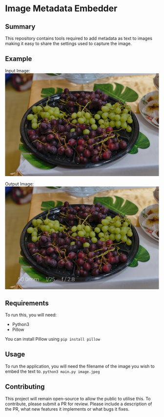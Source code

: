 #  Image Metadata Embedder

## Summary
This repository contains tools required to add metadata as text to images making it easy to share the settings used to capture the image.

## Example
Input Image:
![Base Image](test.jpg "Base Image")

Output Image:
![Result Image](saved.jpg "Result")

## Requirements
To run this, you will need:
- Python3
- Pillow

You can install Pillow using `pip install pillow`

## Usage
To run the application, you will need the filename of the image you wish to embed the text to.
`python3 main.py image.jpeg`

## Contributing
This project will remain open-source to allow the public to utilise this. To contribute, please submit a PR for review. Please include a description of the PR, what new features it implements or what bugs it fixes.